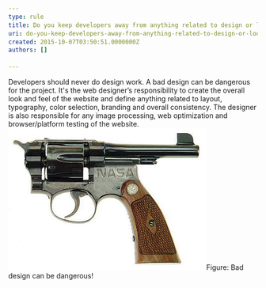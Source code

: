 ```yaml
---
type: rule
title: Do you keep developers away from anything related to design or look and feel?
uri: do-you-keep-developers-away-from-anything-related-to-design-or-look-and-feel
created: 2015-10-07T03:50:51.0000000Z
authors: []

---
```


 
Developers should never do design work. A bad design can be dangerous for the project. It's the web designer’s responsibility to create the overall look and feel of the website and define anything related to layout, typography, color selection, branding and overall consistency. The designer is also responsible for any image processing, web optimization and browser/platform testing of the website.​
 ![Bad Design](BadDesignGun.jpg)Figure: Bad design can be dangerous!
